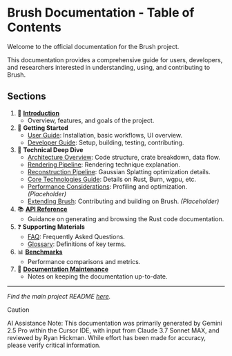 # Brush Documentation - Table of Contents

Welcome to the official documentation for the Brush project.

This documentation provides a comprehensive guide for users, developers, and researchers interested in understanding, using, and contributing to Brush.

## Sections

1.  📖 **[Introduction](introduction.md)**
    *   Overview, features, and goals of the project.
2.  🚀 **Getting Started**
    *   [User Guide](getting-started/user-guide.md): Installation, basic workflows, UI overview.
    *   [Developer Guide](getting-started/developer-guide.md): Setup, building, testing, contributing.
3.  🔬 **Technical Deep Dive**
    *   [Architecture Overview](technical-deep-dive/architecture.md): Code structure, crate breakdown, data flow.
    *   [Rendering Pipeline](technical-deep-dive/rendering-pipeline.md): Rendering technique explanation.
    *   [Reconstruction Pipeline](technical-deep-dive/reconstruction-pipeline.md): Gaussian Splatting optimization details.
    *   [Core Technologies Guide](technical-deep-dive/core-technologies.md): Details on Rust, Burn, wgpu, etc.
    *   [Performance Considerations](technical-deep-dive/performance.md): Profiling and optimization. *(Placeholder)*
    *   [Extending Brush](technical-deep-dive/extending-brush.md): Contributing and building on Brush. *(Placeholder)*
4.  📚 **[API Reference](api-reference.md)**
    *   Guidance on generating and browsing the Rust code documentation.
5.  ❓ **Supporting Materials**
    *   [FAQ](supporting-materials/faq.md): Frequently Asked Questions.
    *   [Glossary](supporting-materials/glossary.md): Definitions of key terms.
6.  📊 **[Benchmarks](benchmarks.md)**
    *   Performance comparisons and metrics.
7.  🧹 **[Documentation Maintenance](maintenance.md)**
    *   Notes on keeping the documentation up-to-date.

---
*Find the main project README [here](../README.md).*

> [!CAUTION]
> AI Assistance Note: This documentation was primarily generated by Gemini 2.5 Pro within the Cursor IDE, with input from Claude 3.7 Sonnet MAX, and reviewed by Ryan Hickman. While effort has been made for accuracy, please verify critical information. 